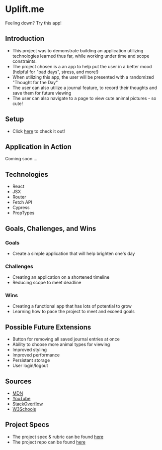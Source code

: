 # Uplift.me
Feeling down? Try this app!

## Introduction
- This project was to demonstrate building an application utilizing technologies learned thus far,
while working under time and scope constraints.
- The project chosen is a an app to help put the user in a better mood (helpful for "bad days", stress, and more!)
- When utilizing this app, the user will be presented with a randomized "Thought for the Day"
- The user can also utilize a journal feature, to record their thoughts and save them for future viewing
- The user can also navigate to a page to view cute animal pictures - so cute!

## Setup
- Click [here](https://ant-shell.github.io/uplift.me/) to check it out!

## Application in Action
Coming soon ...

## Technologies
- React
- JSX
- Router
- Fetch API
- Cypress
- PropTypes

## Goals, Challenges, and Wins

### Goals
- Create a simple application that will help brighten one's day

### Challenges
- Creating an application on a shortened timeline
- Reducing scope to meet deadline

### Wins
- Creating a functional app that has lots of potential to grow
- Learning how to pace the project to meet and exceed goals

## Possible Future Extensions
- Button for removing all saved journal entries at once
- Ability to choose more animal types for viewing
- Improved styling
- Improved performance
- Persistant storage
- User login/logout

## Sources
- [MDN](http://developer.mozilla.org/en-US/)
- [YouTube](https://www.youtube.com/)
- [StackOverflow](https://www.stackoverflow.com/)
- [W3Schools](https://www.w3schools.com/)

## Project Specs
 - The project spec & rubric can be found [here](https://frontend.turing.edu/projects/module-3/showcase.html)
 - The project repo can be found [here](https://github.com/Ant-Shell/uplift.me)
